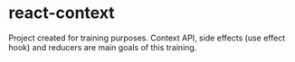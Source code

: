 # react-context
Project created for training purposes. Context API, side effects (use effect hook) and reducers are main goals of this training.
